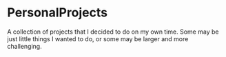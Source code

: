 # PersonalProjects
A collection of projects that I decided to do on my own time. Some may be just little things I wanted to do, or some may be larger and more challenging.
